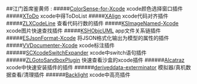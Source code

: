 ##江门首席鉴黄师 :
#####[ColorSense-for-Xcode](https://github.com/omz/ColorSense-for-Xcode) xcode颜色选择窗口插件
#####[XToDo](https://github.com/trawor/XToDo) xcode中得ToDoList
#####[XAlign](https://github.com/qfish/XAlign) xcode代码对齐插件
#####[ZLXCodeLine](https://github.com/MakeZL/ZLXCodeLine) 查看代码行数的插件
#####[KSImageNamed-Xcode](https://github.com/ksuther/KSImageNamed-Xcode) xcode图片快速查找插件
#####[KSHObjcUML](https://github.com/kimsungwhee/KSHObjcUML) app文件关系链插件
#####[ESJsonFormat-Xcode](https://github.com/EnjoySR/ESJsonFormat-Xcode) 将JSON格式化输出为模型的属性的插件
#####[VVDocumenter-Xcode](https://github.com/onevcat/VVDocumenter-Xcode) xcode标注插件
######[SCXcodeSwitchExpander](https://github.com/stefanceriu/SCXcodeSwitchExpander) xcode中switch语句插件
######[ZLGotoSandboxPlugin](https://github.com/MakeZL/ZLGotoSandboxPlugin) 快速查看沙盒的xcode插件
######[Alcatraz](https://github.com/supermarin/Alcatraz) xcode中快速安装插件的插件
######[deriveddata-exterminator](https://github.com/kattrali/deriveddata-exterminator) 模拟器/真机数据查看/清理插件
######[Backlight](https://github.com/limejelly/Backlight-for-XCode) xcode中高亮插件
